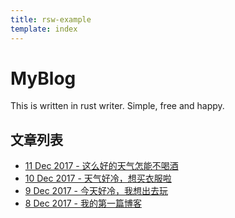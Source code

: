 ```yaml
---
title: rsw-example
template: index
---
```


# MyBlog
This is written in rust writer. Simple, free and happy.

## 文章列表
- [11 Dec 2017 - 这么好的天气怎能不喝酒](rsw://_post/wine.md)
- [10 Dec 2017 - 天气好冷，想买衣服啦](rsw://_post/my_article.md)
- [9 Dec 2017 - 今天好冷，我想出去玩](rsw://2017/12/09/first.md)
- [8 Dec 2017 - 我的第一篇博客](rsw://2017/12/08/first.md)
